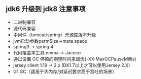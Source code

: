 
## jdk6 升级到 jdk8 注意事项

* 二进制兼容
* 源代码兼容
* 中间件（tomcat/spring）开源库版本升级
* jvm启动参数permSize->meta space
* spring3 -> spring 4
* 代码覆盖率工具 emma -> Jacoco
* 通过设置 GC 停顿的期望时间来调优(-XX:MaxGCPauseMillis)
* jersey client 1.19 -> 2.x (DK1.7以上才可以使用Jersey 2.X)
* G1 GC（适用于大内存/对延迟要求高于吞吐的场景）
